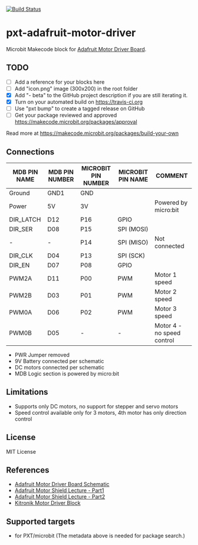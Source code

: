 [![Build Status](https://travis-ci.org/vijairaj/pxt-adafruit-motor-driver.svg?branch=master)](https://travis-ci.org/vijairaj/pxt-adafruit-motor-driver)

# pxt-adafruit-motor-driver

Microbit Makecode block for [Adafruit Motor Driver Board](https://github.com/adafruit/Adafruit_Motor-Shield-v1).

## TODO

- [ ] Add a reference for your blocks here
- [ ] Add "icon.png" image (300x200) in the root folder
- [X] Add "- beta" to the GitHub project description if you are still iterating it.
- [X] Turn on your automated build on https://travis-ci.org
- [ ] Use "pxt bump" to create a tagged release on GitHub
- [ ] Get your package reviewed and approved https://makecode.microbit.org/packages/approval

Read more at https://makecode.microbit.org/packages/build-your-own

## Connections
| MDB PIN NAME       | MDB PIN NUMBER     | MICROBIT PIN NUMBER | MICROBIT PIN NAME   | COMMENT                      |
|--------------------|--------------------|---------------------|---------------------|------------------------------|
| Ground             |  GND1              | GND                 |                     |                              |
| Power              |  5V                | 3V                  |                     | Powered by micro:bit         |
| DIR_LATCH          |  D12               | P16                 | GPIO                |                              |
| DIR_SER            |  D08               | P15                 | SPI (MOSI)          |                              |
| -                  |  -                 | P14                 | SPI (MISO)          | Not connected                |
| DIR_CLK            |  D04               | P13                 | SPI (SCK)           |                              |
| DIR_EN             |  D07               | P08                 | GPIO                |                              |
| PWM2A              |  D11               | P00                 | PWM                 | Motor 1 speed                |
| PWM2B              |  D03               | P01                 | PWM                 | Motor 2 speed                |
| PWM0A              |  D06               | P02                 | PWM                 | Motor 3 speed                |
| PWM0B              |  D05               | -                   | -                   | Motor 4 - no speed control   |

* PWR Jumper removed
* 9V Battery connected per schematic
* DC motors connected per schematic
* MDB Logic section is powered by micro:bit

## Limitations
* Supports only DC motors, no support for stepper and servo motors
* Speed control available only for 3 motors, 4th motor has only direction control

## License
MIT License

## References
* [Adafruit Motor Driver Board Schematic](https://raw.githubusercontent.com/adafruit/Adafruit_Motor-Shield-v1/master/mshieldv12schem.png)
* [Adafruit Motor Shield Lecture - Part1](http://web.csulb.edu/~hill/ee444/Lectures/08%20Adafruit%20Part%201%20SPI.pdf)
* [Adafruit Motor Shield Lecture - Part2](http://web.csulb.edu/~hill/ee444/Lectures/09%20Adafruit%20Part%202%20Timer%20PWM.pdf)
* [Kitronik Motor Driver Block](https://github.com/KitronikLtd/pxt-kitronik-motor-driver)

## Supported targets

* for PXT/microbit
(The metadata above is needed for package search.)

